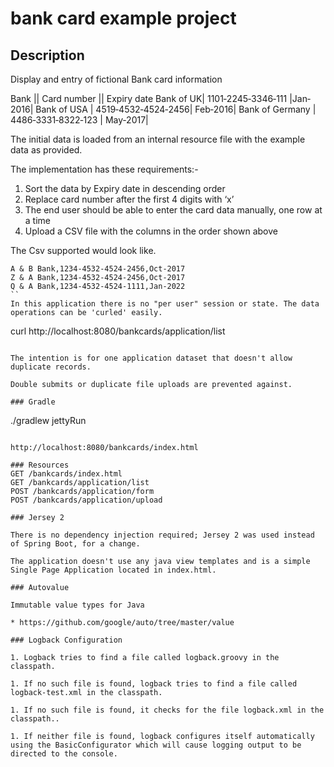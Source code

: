 # bank card example project

## Description

Display and entry of fictional Bank card information

Bank || Card number || Expiry date
Bank of UK| 1101‐2245‐3346‐111 |Jan‐2016|
Bank of USA | 4519‐4532‐4524‐2456| Feb‐2016|
Bank of Germany | 4486‐3331‐8322‐123 | May‐2017|

The initial data is loaded from an internal resource file with the example data as provided.

The implementation has these requirements:-

1. Sort the data by Expiry date in descending order
1. Replace card number after the first 4 digits with ‘x’
1. The end user should be able to enter the card data manually, one row at a time
1. Upload a CSV file with the columns in the order shown above

The Csv supported would look like.
```
A & B Bank,1234-4532-4524-2456,Oct-2017
Z & A Bank,1234-4532-4524-2456,Oct-2017
Q & A Bank,1234-4532-4524-1111,Jan-2022
``
In this application there is no "per user" session or state. The data operations can be 'curled' easily.

```
curl http://localhost:8080/bankcards/application/list
```

The intention is for one application dataset that doesn't allow duplicate records.

Double submits or duplicate file uploads are prevented against.

### Gradle

```
./gradlew jettyRun
```

http://localhost:8080/bankcards/index.html

### Resources
GET /bankcards/index.html
GET /bankcards/application/list
POST /bankcards/application/form
POST /bankcards/application/upload

### Jersey 2

There is no dependency injection required; Jersey 2 was used instead of Spring Boot, for a change.

The application doesn't use any java view templates and is a simple Single Page Application located in index.html.

### Autovalue

Immutable value types for Java

* https://github.com/google/auto/tree/master/value

### Logback Configuration

1. Logback tries to find a file called logback.groovy in the classpath.

1. If no such file is found, logback tries to find a file called logback-test.xml in the classpath.

1. If no such file is found, it checks for the file logback.xml in the classpath..

1. If neither file is found, logback configures itself automatically using the BasicConfigurator which will cause logging output to be directed to the console.


